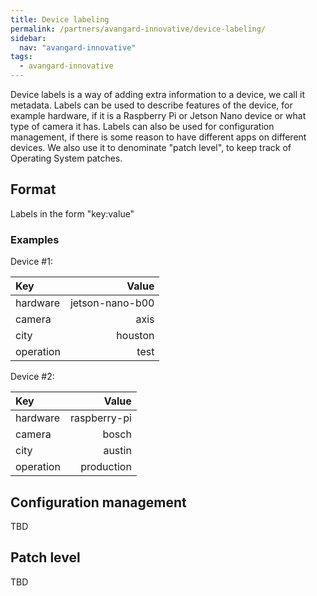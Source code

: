 ```yaml
---
title: Device labeling
permalink: /partners/avangard-innovative/device-labeling/
sidebar:
  nav: "avangard-innovative"
tags:
  - avangard-innovative
---
```

  
Device labels is a way of adding extra information to a device, we call it metadata. Labels can be used to describe 
features of the device, for example hardware, if it is a Raspberry Pi or Jetson Nano device or what type of camera it has.
Labels can also be used for configuration management, if there is some reason to have different apps on different devices.
We also use it to denominate "patch level", to keep track of Operating System patches.

## Format
Labels in the form "key:value"

### Examples

Device #1:

| Key       | Value           |
|:----------|----------------:|
| hardware  | jetson-nano-b00 |
| camera    | axis            |
| city      | houston         |
| operation | test            |

Device #2:

| Key       | Value           |
|:----------|----------------:|
| hardware  | raspberry-pi    |
| camera    | bosch           |
| city      | austin          |
| operation | production      |


## Configuration management
TBD

## Patch level
TBD